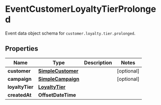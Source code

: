 

# EventCustomerLoyaltyTierProlonged

Event data object schema for `customer.loyalty.tier.prolonged`.

## Properties

| Name | Type | Description | Notes |
|------------ | ------------- | ------------- | -------------|
|**customer** | [**SimpleCustomer**](SimpleCustomer.md) |  |  [optional] |
|**campaign** | [**SimpleCampaign**](SimpleCampaign.md) |  |  [optional] |
|**loyaltyTier** | [**LoyaltyTier**](LoyaltyTier.md) |  |  |
|**createdAt** | **OffsetDateTime** |  |  |



